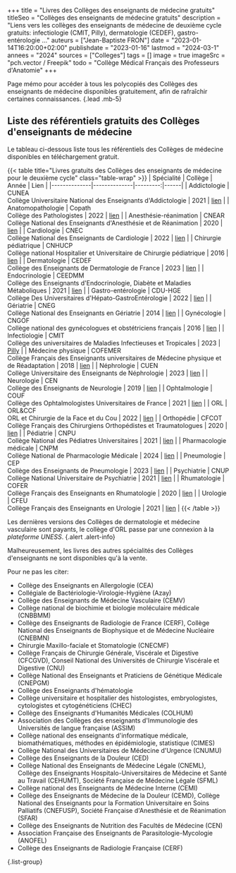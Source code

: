 +++
title = "Livres des Collèges des enseignants de médecine gratuits"
titleSeo = "Collèges des enseignants de médecine gratuits"
description = "Liens vers les collèges des enseignants de médecine de deuxième cycle gratuits: infectiologie (CMIT, Pilly), dermatologie (CEDEF), gastro-entérologie ..."
auteurs = ["Jean-Baptiste FRON"]
date = "2023-01-14T16:20:00+02:00"
publishdate = "2023-01-16"
lastmod = "2024-03-1"
annees = "2024"
sources = ["Colleges"]
tags = []
image = true
imageSrc = "pch.vector / Freepik"
todo = "Collège Médical Français des Professeurs d'Anatomie"
+++

Page mémo pour accéder à tous les polycopiés des Collèges des enseignants de médecine disponibles gratuitement, afin de rafraîchir certaines connaissances.
{.lead .mb-5}

## Liste des référentiels gratuits des Collèges d'enseignants de médecine

Le tableau ci-dessous liste tous les référentiels des Collèges de médecine disponibles en téléchargement gratuit.

{{< table title="Livres gratuits des Collèges des enseignants de médecine pour le deuxième cycle" class="table-wrap" >}}
| Spécialité | Collège        | Année    | Lien |
|--------------|--------------|---------:|------|
| Addictologie | CUNEA <br><span class="typography-caption">Collège Universitaire National des Enseignants d'Addictologie</span> | 2021 | [lien](https://www.cunea.fr/sites/default/files/ref_psy_add_def_2021.pdf) |
| Anatomopathologie | Copath <br><span class="typography-caption">Collège des Pathologistes</span> | 2022 | [lien](https://www.sfpathol.org/564-manuel-introduction.html) |
| Anesthésie-réanimation | CNEAR <br><span class="typography-caption">Collège National des Enseignants d'Anesthésie et de Réanimation</span> | 2020 | [lien](https://www.cnear.fr/_files/ugd/361ef2_bf3bcbe89fb24570a6fe31cdcf96ac35.pdf) |
| Cardiologie | CNEC <br><span class="typography-caption">Collège National des Enseignants de Cardiologie</span> | 2022 | [lien](https://www.sfcardio.fr/page/medecine-cardiovasculaire-reussir-son-dfasm) |
| Chirurgie pédiatrique | CNHUCP <br><span class="typography-caption">Collège national Hospitalier et Universitaire de Chirurgie pédiatrique</span> | 2016 | [lien](https://collegechirurgiepediatrique.fr/les-cours/) |
| Dermatologie | CEDEF <br><span class="typography-caption">Collège des Enseignants de Dermatologie de France</span> | 2023 | [lien](https://cedef.info/enseignement-2eme-cycle-dermatologie/) |
| Endocrinologie | CEEDMM <br><span class="typography-caption">Collège des Enseignants d'Endocrinologie, Diabète et Maladies Métaboliques</span> | 2021 | [lien](https://www.sfendocrino.org/polycopie-des-enseignants-5eme-edition-2021/) |
| Gastro-entérologie | CDU-HGE <br><span class="typography-caption">Collège Des Universitaires d'Hépato-GastroEntérologie</span> | 2022 | [lien](https://www.snfge.org/sites/default/files/SNFGE/Formation/dsn_cdu-hge_2022-decembre.pdf) |
| Gériatrie | CNEG <br><span class="typography-caption">Collège National des Enseignants en Gériatrie</span> | 2014 | [lien](https://www.seformeralageriatrie.org/livregeriatriecneg) |
| Gynécologie | CNGOF <br><span class="typography-caption">Collège national des gynécologues et obstétriciens français</span> | 2016 | [lien](https://www.ibrahimaidibe.com/medias/draidibe/Gynecologie-CNGOF_2016.pdf) |
| Infectiologie | CMIT <br><span class="typography-caption">Collège des universitaires de Maladies Infectieuses et Tropicales</span> | 2023 | [Pilly](https://www.infectiologie.com/fr/pilly-etudiant-2023-disponible-a-la-vente-et-en-ligne.html) |
| Médecine physique | COFEMER <br><span class="typography-caption">Collège Français des Enseignants universitaires de Médecine physique et de Réadaptation</span> | 2018 | [lien](https://www.cofemer.fr/cofemer/gestionPagesWebStandard.do?dispatchMethod=affiche&pageId=55) |
| Néphrologie | CUEN <br><span class="typography-caption">Collège Universitaire des Enseignants de Néphrologie</span> | 2023 | [lien](https://cuen.fr/manuel3/) |
| Neurologie | CEN <br><span class="typography-caption">Collège des Enseignants de Neurologie</span> | 2019 | [lien](https://www.cen-neurologie.fr/deuxieme-cycle) |
| Ophtalmologie | COUF <br><span class="typography-caption">Collège des Ophtalmologistes Universitaires de France</span> | 2021 | [lien](http://couf.fr/espace-etudiants/2eme-cycle-dcem/) |
| ORL | ORL&CCF <br><span class="typography-caption">ORL et Chirurgie de la Face et du Cou</span> | 2022 | [lien](https://campusorl.fr/espace-etudiants/2eme-cycle-ecni/) |
| Orthopédie | CFCOT <br><span class="typography-caption">Collège Français des Chirurgiens Orthopédistes et Traumatologues</span> | 2020 | [lien](https://www.sofcot.fr/sites/www.sofcot.fr/files/medias/documents/CollegeOrthop%C3%A9dieTraumatologieELLIPSES%203%C3%A8me%20%C3%A9dition.pdf) |
| Pédiatrie | CNPU <br><span class="typography-caption">Collège National des Pédiatres Universitaires</span> | 2021 | [lien](https://www.pedia-univ.fr/deuxieme-cycle/referentiel) |
| Pharmacologie médicale | CNPM <br><span class="typography-caption">Collège National de Pharmacologie Médicale</span> | 2024 | [lien](https://pharmacomedicale.org/medicaments/par-specialites) |
| Pneumologie | CEP <br><span class="typography-caption">Collège des Enseignants de Pneumologie</span> | 2023 | [lien](http://cep.splf.fr/8eme-edition-du-referentiel-du-college-des-enseignants-de-pneumologie-cep-pour-la-preparation-des-epreuves-dematerialisees-nationales-edn/) |
| Psychiatrie | CNUP <br><span class="typography-caption">Collège National Universitaire de Psychiatrie </span> | 2021 | [lien](https://www.cunea.fr/sites/default/files/ref_psy_add_def_2021.pdf) |
| Rhumatologie | COFER <br><span class="typography-caption">Collège Français des Enseignants en Rhumatologie</span> | 2020 | [lien](http://www.lecofer.org/liste-des-items-ecn.php) |
| Urologie | CFEU <br><span class="typography-caption">Collège Français des Enseignants en Urologie</span> | 2021 | [lien](https://www.urofrance.org/lafu-academie/formation-du-college/referentiel-du-college-durologie-5eme-edition/) |
{{< /table >}}

Les dernières versions des Collèges de dermatologie et médecine vasculaire sont payants, le collège d'ORL passe par une connexion à la *plateforme UNESS*.
{.alert .alert-info}

Malheureusement, les livres des autres spécialités des Collèges d'enseignants ne sont disponibles qu'à la vente.

Pour ne pas les citer:

- Collège des Enseignants en Allergologie (CEA)
- Collégiale de Bactériologie-Virologie-Hygiène (Azay)
- Collège des Enseignants de Médecine Vasculaire (CEMV)
- Collège national de biochimie et biologie moléculaire médicale (CNBBMM)
- Collège des Enseignants de Radiologie de France (CERF), Collège National des Enseignants de Biophysique et de Médecine Nucléaire (CNEBMN)
- Chirurgie Maxillo-faciale et Stomatologie (CNECMF)
- Collège Français de Chirurgie Générale, Viscérale et Digestive (CFCGVD), Conseil National des Universités de Chirurgie Viscérale et Digestive (CNU)
- Collège National des Enseignants et Praticiens de Génétique Médicale (CNEPGM)
- Collège des Enseignants d'hématologie
- Collège universitaire et hospitalier des histologistes, embryologistes, cytologistes et cytogénéticiens (CHEC)
- Collège des Enseignants d'Humanités Médicales (COLHUM)
- Association des Collèges des enseignants d'Immunologie des Universités de langue française (ASSIM)
- Collège national des enseignants d'informatique médicale, biomathématiques, méthodes en épidémiologie, statistique (CIMES)
- Collège National des Universitaires de Médecine d'Urgence (CNUMU)
- Collège des Enseignants de la Douleur (CED)
- Collège National des Enseignants de Médecine Légale (CNEML), Collège des Enseignants Hospitalo-Universitaires de Médecine et Santé au Travail (CEHUMT), Société Française de Médecine Légale (SFML)
- Collège national des Enseignants de Médecine Interne (CEMI)
- Collège des Enseignants de Médecine de la Douleur (CEMD), Collège National des Enseignants pour la Formation Universitaire en Soins Palliatifs (CNEFUSP), Société Française d'Anesthésie et de Réanimation (SFAR)
- Collège des Enseignants de Nutrition des Facultés de Médecine (CEN)
- Association Française des Enseignants de Parasitologie-Mycologie (ANOFEL)
- Collège des Enseignants de Radiologie Française (CERF)

{.list-group}
